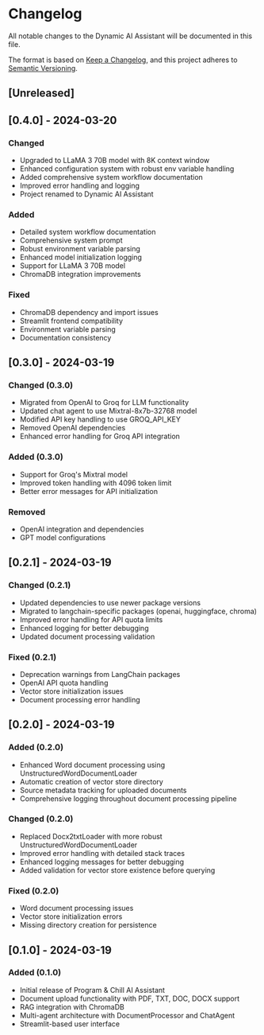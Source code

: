 # Changelog

All notable changes to the Dynamic AI Assistant will be documented in this file.

The format is based on [Keep a Changelog](https://keepachangelog.com/en/1.0.0/),
and this project adheres to [Semantic Versioning](https://semver.org/spec/v2.0.0.html).

## [Unreleased]

## [0.4.0] - 2024-03-20

### Changed

- Upgraded to LLaMA 3 70B model with 8K context window
- Enhanced configuration system with robust env variable handling
- Added comprehensive system workflow documentation
- Improved error handling and logging
- Project renamed to Dynamic AI Assistant

### Added

- Detailed system workflow documentation
- Comprehensive system prompt
- Robust environment variable parsing
- Enhanced model initialization logging
- Support for LLaMA 3 70B model
- ChromaDB integration improvements

### Fixed

- ChromaDB dependency and import issues
- Streamlit frontend compatibility
- Environment variable parsing
- Documentation consistency

## [0.3.0] - 2024-03-19

### Changed (0.3.0)

- Migrated from OpenAI to Groq for LLM functionality
- Updated chat agent to use Mixtral-8x7b-32768 model
- Modified API key handling to use GROQ_API_KEY
- Removed OpenAI dependencies
- Enhanced error handling for Groq API integration

### Added (0.3.0)

- Support for Groq's Mixtral model
- Improved token handling with 4096 token limit
- Better error messages for API initialization

### Removed

- OpenAI integration and dependencies
- GPT model configurations

## [0.2.1] - 2024-03-19

### Changed (0.2.1)

- Updated dependencies to use newer package versions
- Migrated to langchain-specific packages (openai, huggingface, chroma)
- Improved error handling for API quota limits
- Enhanced logging for better debugging
- Updated document processing validation

### Fixed (0.2.1)

- Deprecation warnings from LangChain packages
- OpenAI API quota handling
- Vector store initialization issues
- Document processing error handling

## [0.2.0] - 2024-03-19

### Added (0.2.0)

- Enhanced Word document processing using UnstructuredWordDocumentLoader
- Automatic creation of vector store directory
- Source metadata tracking for uploaded documents
- Comprehensive logging throughout document processing pipeline

### Changed (0.2.0)

- Replaced Docx2txtLoader with more robust UnstructuredWordDocumentLoader
- Improved error handling with detailed stack traces
- Enhanced logging messages for better debugging
- Added validation for vector store existence before querying

### Fixed (0.2.0)

- Word document processing issues
- Vector store initialization errors
- Missing directory creation for persistence

## [0.1.0] - 2024-03-19

### Added (0.1.0)

- Initial release of Program & Chill AI Assistant
- Document upload functionality with PDF, TXT, DOC, DOCX support
- RAG integration with ChromaDB
- Multi-agent architecture with DocumentProcessor and ChatAgent
- Streamlit-based user interface

